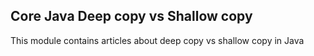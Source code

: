 ## Core Java Deep copy vs Shallow copy

This module contains articles about deep copy vs shallow copy in Java
